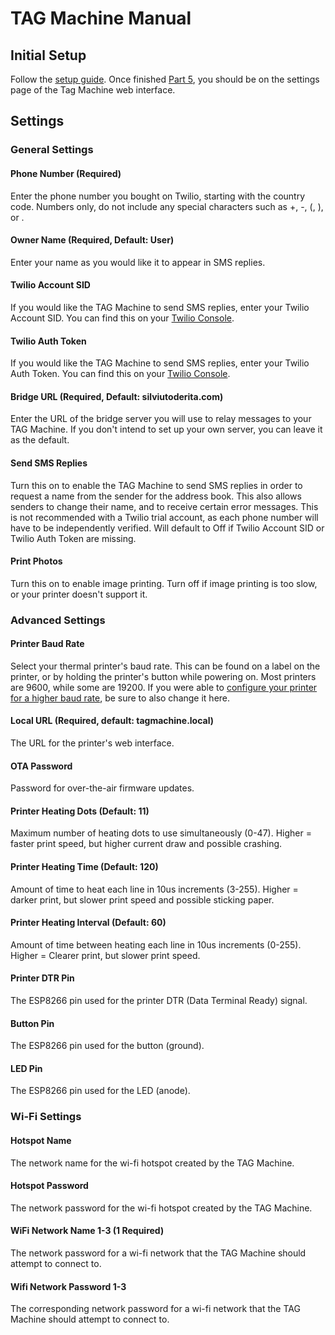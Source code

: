 # TAG Machine Manual

## Initial Setup

Follow the [setup guide](https://github.com/silviu-toderita/TAG_Machine/blob/master/SETUP.md). Once finished [Part 5](https://github.com/silviu-toderita/TAG_Machine/blob/master/SETUP.md#part-5---tag-machine-settings), you should be on the settings page of the Tag Machine web interface. 

## Settings

### General Settings

#### Phone Number (Required)
Enter the phone number you bought on Twilio, starting with the country code. Numbers only, do not include any special characters such as +, -, (, ), or .

#### Owner Name (Required, Default: User)
Enter your name as you would like it to appear in SMS replies. 

#### Twilio Account SID
If you would like the TAG Machine to send SMS replies, enter your Twilio Account SID. You can find this on your [Twilio Console](https://www.twilio.com/console/).

#### Twilio Auth Token
If you would like the TAG Machine to send SMS replies, enter your Twilio Auth Token. You can find this on your [Twilio Console](https://www.twilio.com/console/).

#### Bridge URL (Required, Default: silviutoderita.com)
Enter the URL of the bridge server you will use to relay messages to your TAG Machine. If you don't intend to set up your own server, you can leave it as the default.

#### Send SMS Replies
Turn this on to enable the TAG Machine to send SMS replies in order to request a name from the sender for the address book. This also allows senders to change their name, and to receive certain error messages. This is not recommended with a Twilio trial account, as each phone number will have to be independently verified. Will default to Off if Twilio Account SID or Twilio Auth Token are missing. 

#### Print Photos
Turn this on to enable image printing. Turn off if image printing is too slow, or your printer doesn't support it. 

### Advanced Settings

#### Printer Baud Rate
Select your thermal printer's baud rate. This can be found on a label on the printer, or by holding the printer's button while powering on. Most printers are 9600, while some are 19200. If you were able to [configure your printer for a higher baud rate](https://github.com/silviu-toderita/TAG_Machine/blob/master/SETUP.md#optional---configure-printer), be sure to also change it here. 

#### Local URL (Required, default: tagmachine.local)
The URL for the printer's web interface. 

#### OTA Password
Password for over-the-air firmware updates.

#### Printer Heating Dots (Default: 11)
Maximum number of heating dots to use simultaneously (0-47). Higher = faster print speed, but higher current draw and possible crashing.

#### Printer Heating Time (Default: 120)
Amount of time to heat each line in 10us increments (3-255). Higher = darker print, but slower print speed and possible sticking paper. 

#### Printer Heating Interval (Default: 60)
Amount of time between heating each line in 10us increments (0-255). Higher = Clearer print, but slower print speed.

#### Printer DTR Pin
The ESP8266 pin used for the printer DTR (Data Terminal Ready) signal.

#### Button Pin 
The ESP8266 pin used for the button (ground).

#### LED Pin
The ESP8266 pin used for the LED (anode).

### Wi-Fi Settings

#### Hotspot Name
The network name for the wi-fi hotspot created by the TAG Machine. 

#### Hotspot Password 
The network password for the wi-fi hotspot created by the TAG Machine.

#### WiFi Network Name 1-3 (1 Required)
The network password for a wi-fi network that the TAG Machine should attempt to connect to.

#### Wifi Network Password 1-3
The corresponding network password for a wi-fi network that the TAG Machine should attempt to connect to.


